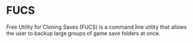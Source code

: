 # FUCS
Free Utility for Cloning Saves (FUCS) is a command line utility that allows the user to backup large groups of game save folders at once.
